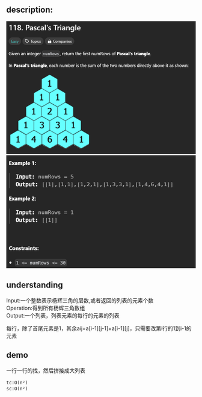 ## description:

![q.png](assets/q.png)
![a.png](assets/a.png)

## understanding

Input:一个整数表示杨辉三角的层数,或者返回的列表的元素个数<br>
Operation:得到所有杨辉三角数组<br>
Output:一个列表，列表元素的每行的元素的列表

每行，除了首尾元素是1，其余aij=a[i-1][j-1]+a[i-1][j]，只需要改第i行的1到i-1的元素

## demo

一行一行的找，然后拼接成大列表

```
tc:O(n²)
sc:O(n²)
```